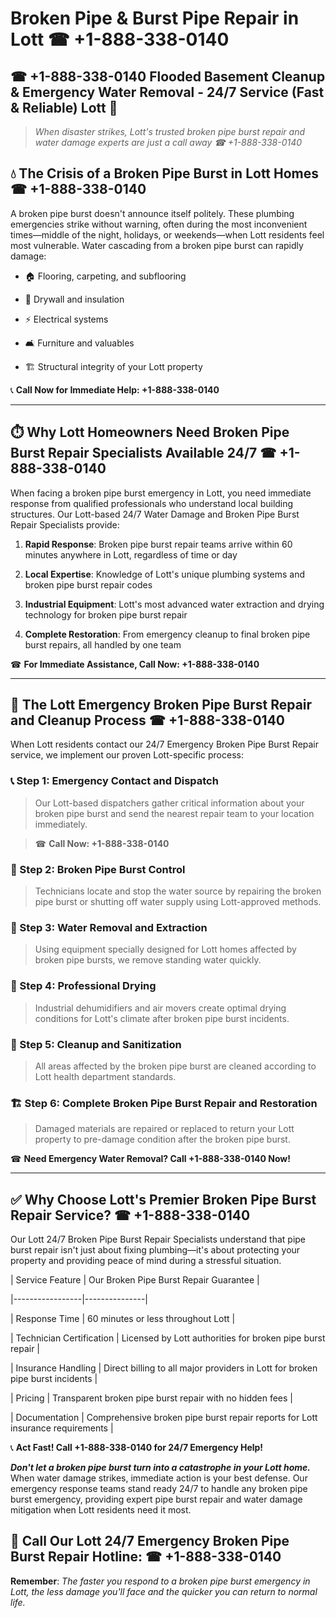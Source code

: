 # Broken Pipe & Burst Pipe Repair in Lott ☎ +1-888-338-0140  
## ☎ +1-888-338-0140 Flooded Basement Cleanup & Emergency Water Removal - 24/7 Service (Fast & Reliable) Lott 🚨  

> *When disaster strikes, Lott's trusted broken pipe burst repair and water damage experts are just a call away ☎ +1-888-338-0140*  

## 💧 The Crisis of a Broken Pipe Burst in Lott Homes ☎ +1-888-338-0140  

A broken pipe burst doesn't announce itself politely. These plumbing emergencies strike without warning, often during the most inconvenient times—middle of the night, holidays, or weekends—when Lott residents feel most vulnerable. Water cascading from a broken pipe burst can rapidly damage:  

* 🏠 Flooring, carpeting, and subflooring  
* 🧱 Drywall and insulation  
* ⚡ Electrical systems  
* 🛋️ Furniture and valuables  
* 🏗️ Structural integrity of your Lott property  

📞 **Call Now for Immediate Help: +1-888-338-0140**  

---  

## ⏱️ Why Lott Homeowners Need Broken Pipe Burst Repair Specialists Available 24/7 ☎ +1-888-338-0140  

When facing a broken pipe burst emergency in Lott, you need immediate response from qualified professionals who understand local building structures. Our Lott-based 24/7 Water Damage and Broken Pipe Burst Repair Specialists provide:  

1. **Rapid Response**: Broken pipe burst repair teams arrive within 60 minutes anywhere in Lott, regardless of time or day  
2. **Local Expertise**: Knowledge of Lott's unique plumbing systems and broken pipe burst repair codes  
3. **Industrial Equipment**: Lott's most advanced water extraction and drying technology for broken pipe burst repair  
4. **Complete Restoration**: From emergency cleanup to final broken pipe burst repairs, all handled by one team  

☎ **For Immediate Assistance, Call Now: +1-888-338-0140**  

---  

## 🔧 The Lott Emergency Broken Pipe Burst Repair and Cleanup Process ☎ +1-888-338-0140  

When Lott residents contact our 24/7 Emergency Broken Pipe Burst Repair service, we implement our proven Lott-specific process:  

### 📞 Step 1: Emergency Contact and Dispatch  
> Our Lott-based dispatchers gather critical information about your broken pipe burst and send the nearest repair team to your location immediately.  
> ☎ **Call Now: +1-888-338-0140**  

### 🚿 Step 2: Broken Pipe Burst Control  
> Technicians locate and stop the water source by repairing the broken pipe burst or shutting off water supply using Lott-approved methods.  

### 🌊 Step 3: Water Removal and Extraction  
> Using equipment specially designed for Lott homes affected by broken pipe bursts, we remove standing water quickly.  

### 💨 Step 4: Professional Drying  
> Industrial dehumidifiers and air movers create optimal drying conditions for Lott's climate after broken pipe burst incidents.  

### 🧼 Step 5: Cleanup and Sanitization  
> All areas affected by the broken pipe burst are cleaned according to Lott health department standards.  

### 🏗️ Step 6: Complete Broken Pipe Burst Repair and Restoration  
> Damaged materials are repaired or replaced to return your Lott property to pre-damage condition after the broken pipe burst.  

☎ **Need Emergency Water Removal? Call +1-888-338-0140 Now!**  

---  

## ✅ Why Choose Lott's Premier Broken Pipe Burst Repair Service? ☎ +1-888-338-0140  

Our Lott 24/7 Broken Pipe Burst Repair Specialists understand that pipe burst repair isn't just about fixing plumbing—it's about protecting your property and providing peace of mind during a stressful situation.  

| Service Feature | Our Broken Pipe Burst Repair Guarantee |  
|-----------------|---------------|  
| Response Time | 60 minutes or less throughout Lott |  
| Technician Certification | Licensed by Lott authorities for broken pipe burst repair |  
| Insurance Handling | Direct billing to all major providers in Lott for broken pipe burst incidents |  
| Pricing | Transparent broken pipe burst repair with no hidden fees |  
| Documentation | Comprehensive broken pipe burst repair reports for Lott insurance requirements |  

📞 **Act Fast! Call +1-888-338-0140 for 24/7 Emergency Help!**  

***Don't let a broken pipe burst turn into a catastrophe in your Lott home.*** When water damage strikes, immediate action is your best defense. Our emergency response teams stand ready 24/7 to handle any broken pipe burst emergency, providing expert pipe burst repair and water damage mitigation when Lott residents need it most.  

## 📱 Call Our Lott 24/7 Emergency Broken Pipe Burst Repair Hotline: ☎ +1-888-338-0140  

**Remember**: *The faster you respond to a broken pipe burst emergency in Lott, the less damage you'll face and the quicker you can return to normal life.*
